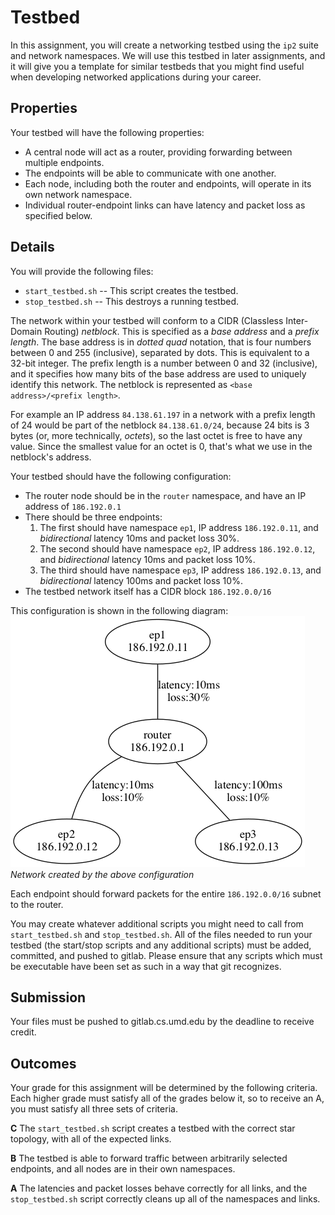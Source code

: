 # Testbed

In this assignment, you will create a networking testbed using the
`ip2` suite and network namespaces. We will use this testbed in later
assignments, and it will give you a template for similar testbeds that
you might find useful when developing networked applications during
your career.

## Properties

Your testbed will have the following properties:

 * A central node will act as a router, providing forwarding between
   multiple endpoints.
 * The endpoints will be able to communicate with one another.
 * Each node, including both the router and endpoints, will operate in
   its own network namespace.
 * Individual router-endpoint links can have latency and packet loss
   as specified below.

## Details

You will provide the following files:

 * `start_testbed.sh` -- This script creates the testbed.
 * `stop_testbed.sh` -- This destroys a running testbed.

The network within your testbed will conform to a CIDR (Classless
Inter-Domain Routing) *netblock*. This is specified as a *base
address* and a *prefix length*. The base address is in *dotted quad*
notation, that is four numbers between 0 and 255 (inclusive),
separated by dots. This is equivalent to a 32-bit integer. The prefix
length is a number between 0 and 32 (inclusive), and it specifies how
many bits of the base address are used to uniquely identify this
network. The netblock is represented as `<base address>/<prefix length>`.

For example an IP address `84.138.61.197` in a network with a prefix
length of 24 would be part of the netblock `84.138.61.0/24`, because
24 bits is 3 bytes (or, more technically, *octets*), so the last octet
is free to have any value. Since the smallest value for an octet is 0,
that's what we use in the netblock's address.

Your testbed should have the following configuration:
 * The router node should be in the `router` namespace, and have
   an IP address of `186.192.0.1`
 * There should be three endpoints:
   1. The first should have namespace `ep1`, IP address `186.192.0.11`,
      and *bidirectional* latency 10ms and packet loss 30%.
   2. The second should have namespace `ep2`, IP address `186.192.0.12`,
      and *bidirectional* latency 10ms and packet loss 10%.
   1. The third should have namespace `ep3`, IP address `186.192.0.13`,
      and *bidirectional* latency 100ms and packet loss 10%.
 * The testbed network itself has a CIDR block `186.192.0.0/16`

This configuration is shown in the following diagram:
![Network Diagram](network.png)<br>*Network created by the above configuration*

Each endpoint should forward packets for the entire `186.192.0.0/16`
subnet to the router.

You may create whatever additional scripts you might need to call from
`start_testbed.sh` and `stop_testbed.sh`. All of the files needed to
run your testbed (the start/stop scripts and any additional scripts)
must be added, committed, and pushed to gitlab. Please ensure that any
scripts which must be executable have been set as such in a way that
git recognizes.


## Submission

Your files must be pushed to gitlab.cs.umd.edu by the deadline to
receive credit.

## Outcomes

Your grade for this assignment will be determined by the following
criteria. Each higher grade must satisfy all of the grades below it,
so to receive an A, you must satisfy all three sets of criteria.

**C** The `start_testbed.sh` script creates a testbed with the correct
star topology, with all of the expected links.

**B** The testbed is able to forward traffic between arbitrarily
selected endpoints, and all nodes are in their own namespaces.

**A** The latencies and packet losses behave correctly for all links,
and the `stop_testbed.sh` script correctly cleans up all of the
namespaces and links.
